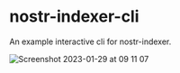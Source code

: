 # nostr-indexer-cli
An example interactive cli for nostr-indexer.

![Screenshot 2023-01-29 at 09 11 07](https://user-images.githubusercontent.com/1495499/215319291-8cfb7d8c-88e1-416c-8189-2afe75a537fe.png)
